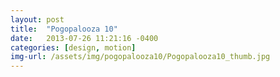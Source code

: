 ```yaml
---
layout: post
title:  "Pogopalooza 10"
date:   2013-07-26 11:21:16 -0400
categories: [design, motion]
img-url: /assets/img/pogopalooza10/Pogopalooza10_thumb.jpg
---
```

